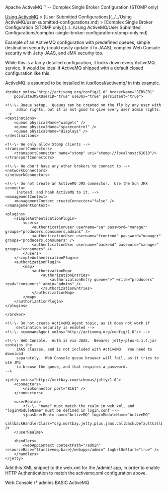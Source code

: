 Apache ActiveMQ ™ -- Complex Single Broker Configuration (STOMP only) 

[Using ActiveMQ](../../using-activemq.md) > [User Submitted Configurations](../../Using ActiveMQ/user-submitted-configurations.md) > [Complex Single Broker Configuration (STOMP only)](../../Using ActiveMQ/User Submitted Configurations/complex-single-broker-configuration-stomp-only.md)


Example of an ActiveMQ configuration with predefined queues, simple destination security (could easily update it to JAAS), complex Web Console security with Jetty JAAS, and JMX security too.

While this is a fairly detailed configuration, it locks down every ActiveMQ service. It would be ideal if ActiveMQ shipped with a default closed configuration like this.

ActiveMQ is assumed to be installed in /usr/local/activemq/ in this example.

<!--
  ActiveMQ activemq.xml configuration file (/usr/local/activemq/conf/activemq.xml)

  \* ActiveMQ JVM Startup options are in /etc/activemq.conf

  \* Uses the Sun JMX connector for remote management.  Point jconsole at:
     service:jmx:rmi:///jndi/rmi://myserver.domain.net:61616/jmxrmi

  \* Uses Kaha persistence storage, stored in the "activemq-data" directory.
    "activemq-data" and "logs" sub-directories must be writable by the
    ActiveMQ user.

  \* Also see conf/log4j.properties for logging configuration
-->

<beans>
    <!\-\- Enables system properties as variables in this configuration file -->
    <bean class="org.springframework.beans.factory.config.PropertyPlaceholderConfigurer"/>

    <broker xmlns="http://activemq.org/config/1.0" brokerName="SERVER1"
        populateJMSXUserID="true" useJmx="true" persistent="true">

    <!\-\- Queue setup.  Queues can be created on the fly by any user with
         admin rights, but it is not good to give every user admin rights.  -->
    <destinations>
        <queue physicalName="widgets" />
        <queue physicalName="spacecontrol" />
        <queue physicalName="displays" />
    </destinations>

    <!\-\- We only allow Stomp clients -->
    <transportConnectors>
        <transportConnector name="stomp" uri="stomp://localhost:61613"/>
    </transportConnectors>

    <!\-\- We don't have any other brokers to connect to -->
    <networkConnectors>
    </networkConnectors>

    <!\-\- Do not create an ActiveMQ JMX connector.  Use the Sun JMX connector
         instead, and hook ActiveMQ to it. -->
    <managementContext>
        <managementContext createConnector="false" />
    </managementContext>

    <plugins>
        <simpleAuthenticationPlugin>
            <users>
                <authenticationUser username="sa" password="manager" groups="producers,consumers,admins" />
                <authenticationUser username="frontend" password="manager" groups="producers,consumers" />
                <authenticationUser username="backend" password="manager" groups="consumers" />
            </users>
        </simpleAuthenticationPlugin>
        <authorizationPlugin>
            <map>
                <authorizationMap>
                    <authorizationEntries>
                        <authorizationEntry queue=">" write="producers" read="consumers" admin="admins" />
                    </authorizationEntries>
                </authorizationMap>
            </map>
        </authorizationPlugin>
    </plugins>

    </broker>

    <!\-\- Do not create ActiveMQ.Agent topic, as it does not work if
         destination security is enabled -->
    <!\-\- <commandAgent xmlns="http://activemq.org/config/1.0"/> -->

    <!\-\- Web Console.  Auth is via JAAS.  Beware: jetty-plus-6.1.4.jar contains the
         JAAS classes, and is not included with ActiveMQ.  You need to download
         separately.  Web Console queue browser will fail, as it tries to use JMS
         to browse the queue, and that requires a password.
    -->

    <jetty xmlns="http://mortbay.com/schemas/jetty/1.0">
        <connectors>
            <nioConnector port="8161" />
        </connectors>

        <userRealms>
            <!\-\- "name" must match the realm in web.xml, and "loginModuleName" must be defined in login.conf -->
            <jaasUserRealm name="ActiveMQ" loginModuleName="ActiveMQ"
                    callbackHandlerClass="org.mortbay.jetty.plus.jaas.callback.DefaultCallbackHandler" />
        </userRealms>

        <handlers>
            <webAppContext contextPath="/admin" resourceBase="${activemq.base}/webapps/admin" logUrlOnStart="true" />
        </handlers>
    </jetty>
</beans>

Add this XML snippet to the web.xml for the /admin/ app, in order to enable HTTP Authentication to match the activemq.xml configuration above.

<security-constraint>
    <web-resource-collection>
        <web-resource-name>Web Console</web-resource-name>
        <url-pattern>/*</url-pattern>
    </web-resource-collection>
    <auth-constraint>
        <role-name>admins</role-name>
    </auth-constraint>
</security-constraint>

<login-config>
    <auth-method>BASIC</auth-method>
    <realm-name>ActiveMQ</realm-name>
</login-config>

